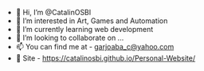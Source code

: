 - 👋 Hi, I’m @CatalinOSBI
- 👀 I’m interested in Art, Games and Automation
- 🌱 I’m currently learning web development
- 💞️ I’m looking to collaborate on ...
- 📫 You can find me at - garjoaba_c@yahoo.com
- 📰 Site - https://catalinosbi.github.io/Personal-Website/

<!---
CatalinOSBI/CatalinOSBI is a ✨ special ✨ repository because its `README.md` (this file) appears on your GitHub profile.
You can click the Preview link to take a look at your changes.
--->
